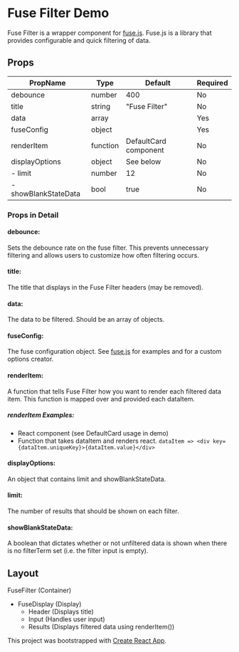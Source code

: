 # Fuse Filter Demo

Fuse Filter is a wrapper component for [fuse.js](http://fusejs.io/ "Fuse.js").
Fuse.js is a library that provides configurable and quick filtering of data.


## Props

| PropName               | Type                                 | Default                              | Required |
| ---------------------- | ------------------------------------ | ------------------------------------ | -------- |
| debounce               | number                               | 400                                  | No       |
| title                  | string                               | "Fuse Filter"                        | No       |
| data                   | array                                |                                      | Yes      |
| fuseConfig             | object                               |                                      | Yes      |
| renderItem             | function                             | DefaultCard component                | No       |
| displayOptions         | object                               | See below                            | No       |
| - limit                | number                               | 12                                   | No       |
| - showBlankStateData   | bool                                 | true                                 | No       |


### Props in Detail

#### debounce:
Sets the debounce rate on the fuse filter. This prevents unnecessary
filtering and allows users to customize how often filtering occurs.

#### title:
The title that displays in the Fuse Filter headers (may be removed).

#### data:
The data to be filtered. Should be an array of objects.

#### fuseConfig:
The fuse configuration object. See [fuse.js](http://fusejs.io/) for
examples and for a custom options creator.

#### renderItem:
A function that tells Fuse Filter how you want to render each
filtered data item. This function is mapped over and provided each dataItem.

##### renderItem Examples:
- React component (see DefaultCard usage in demo)
- Function that takes dataItem and renders react.
`dataItem => <div key={dataItem.uniqueKey}>{dataItem.value}</div>`

#### displayOptions:
An object that contains limit and showBlankStateData.

#### limit:
The number of results that should be shown on each filter.

#### showBlankStateData:
A boolean that dictates whether or not unfiltered data is shown
when there is no filterTerm set (i.e. the filter input is empty).


## Layout

FuseFilter (Container)
- FuseDisplay (Display)
  - Header (Displays title)
  - Input  (Handles user input)
  - Results (Displays filtered data using renderItem())


This project was bootstrapped with [Create React App](https://github.com/facebookincubator/create-react-app).
